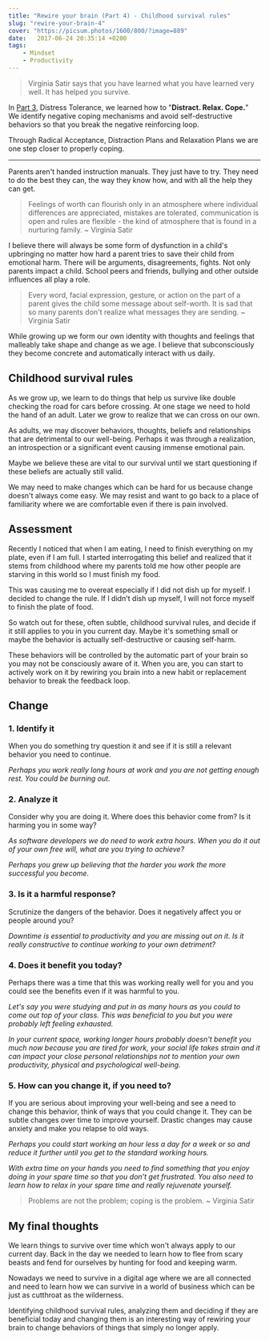 ```yaml
---
title: "Rewire your brain (Part 4) - Childhood survival rules"
slug: "rewire-your-brain-4"
cover: "https://picsum.photos/1600/800/?image=889"
date:   2017-06-24 20:35:14 +0200
tags:
    - Mindset
    - Productivity
---
```


> Virginia Satir says that you have learned what you have learned very well.
> It has helped you survive.

In [Part 3](/blog/rewire-your-brain-3/), Distress Tolerance, we learned how to "**Distract. Relax. Cope.**" We identify negative coping mechanisms and avoid self-destructive
behaviors so that you break the negative reinforcing loop.

Through Radical Acceptance, Distraction Plans and Relaxation Plans we are one
step closer to properly coping.

* * *

Parents aren't handed instruction manuals. They just have to try. They need to
do the best they can, the way they know how, and with all the help they can get.

> Feelings of worth can flourish only in an atmosphere where individual
> differences are appreciated, mistakes are tolerated, communication is open
> and rules are flexible - the kind of atmosphere that is found in a nurturing
> family. ~ Virginia Satir

I believe there will always be some form of dysfunction in a child's
upbringing no matter how hard a parent tries to save their child from emotional harm. There will be arguments, disagreements, fights. Not only
parents impact a child. School peers and friends, bullying and other outside
influences all play a role.

> Every word, facial expression, gesture, or action on the part of a parent
> gives the child some message about self-worth. It is sad that so many
> parents don't realize what messages they are sending. ~ Virginia Satir

While growing up we form our own identity with thoughts and feelings that
malleably take shape and change as we age. I believe that subconsciously they
become concrete and automatically interact with us daily.

## Childhood survival rules

As we grow up, we learn to do things that help us survive like double checking
the road for cars before crossing. At one stage we need to hold the hand of
an adult. Later we grow to realize that we can cross on our own.

As adults, we may discover behaviors, thoughts, beliefs and relationships
that are detrimental to our well-being. Perhaps it was through a realization,
an introspection or a significant event causing immense emotional pain.

Maybe we believe these are vital to our survival until we start questioning
if these beliefs are actually still valid.

We may need to make changes which can be hard for us because change doesn't
always come easy. We may resist and want to go back to a place of familiarity
where we are comfortable even if there is pain involved.

## Assessment

Recently I noticed that when I am eating, I need to finish everything on my
plate, even if I am full. I started interrogating this belief and realized
that it stems from childhood where my parents told me how other people are
starving in this world so I must finish my food.

This was causing me to overeat especially if I did not dish up for myself.
I decided to change the rule. If I didn't dish up myself, I will not
force myself to finish the plate of food.

So watch out for these, often subtle, childhood survival rules, and decide
if it still applies to you in you current day. Maybe it's something small or
maybe the behavior is actually self-destructive or causing self-harm.

These behaviors will be controlled by the automatic part of your brain so
you may not be consciously aware of it. When you are, you can start to
actively work on it by rewiring you brain into a new habit or replacement
behavior to break the feedback loop.

## Change

### 1. Identify it

When you do something try question it and see if it is still a relevant
behavior you need to continue.

_Perhaps you work really long hours at work and you are not getting enough
rest. You could be burning out._

### 2. Analyze it

Consider why you are doing it. Where does this behavior come from? Is it
harming you in some way?

_As software developers we do need to work extra hours. When you do
it out of your own free will, what are you trying to achieve?_

_Perhaps you grew up believing that the harder you work the more
successful you become._

### 3. Is it a harmful response?

Scrutinize the dangers of the behavior. Does it negatively affect you
or people around you?

_Downtime is essential to productivity and you are missing out on it.
Is it really constructive to continue working to your own detriment?_

### 4. Does it benefit you today?

Perhaps there was a time that this was working really well for you and
you could see the benefits even if it was harmful to you.

_Let's say you were studying and put in as many hours as you could to
come out top of your class. This was beneficial to you but you were
probably left feeling exhausted._

_In your current space, working longer hours probably doesn't benefit you
much now because you are tired for work, your social life takes strain
and it can impact your close personal relationships not to mention your
own productivity, physical and psychological well-being._

### 5. How can you change it, if you need to?

If you are serious about improving your well-being and see a need to
change this behavior, think of ways that you could change it. They can
be subtle changes over time to improve yourself. Drastic changes may
cause anxiety and make you relapse to old ways.

_Perhaps you could start working an hour less a day for a
week or so and reduce it further until you get to the standard working
hours._

_With extra time on your hands you need to find something that you enjoy
doing in your spare time so that you don't get frustrated. You also need
to learn how to relax in your spare time and really rejuvenate yourself._

> Problems are not the problem; coping is the problem. ~ Virginia Satir

## My final thoughts

We learn things to survive over time which won't always apply to our current
day. Back in the day we needed to learn how to flee from scary beasts and
fend for ourselves by hunting for food and keeping warm.

Nowadays we need to survive in a digital age where we are all connected and
need to learn how we can survive in a world of business which can be just as
cutthroat as the wilderness.

Identifying childhood survival rules, analyzing them and deciding if they are
beneficial today and changing them is an interesting way of rewiring your
brain to change behaviors of things that simply no longer apply.
